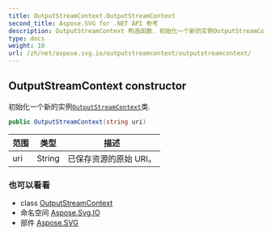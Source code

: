 ```yaml
---
title: OutputStreamContext.OutputStreamContext
second_title: Aspose.SVG for .NET API 参考
description: OutputStreamContext 构造函数. 初始化一个新的实例OutputStreamContext类.
type: docs
weight: 10
url: /zh/net/aspose.svg.io/outputstreamcontext/outputstreamcontext/
---
```

## OutputStreamContext constructor

初始化一个新的实例[`OutputStreamContext`](../)类.

```csharp
public OutputStreamContext(string uri)
```

| 范围 | 类型 | 描述 |
| --- | --- | --- |
| uri | String | 已保存资源的原始 URI。 |

### 也可以看看

* class [OutputStreamContext](../)
* 命名空间 [Aspose.Svg.IO](../../outputstreamcontext/)
* 部件 [Aspose.SVG](../../../)


